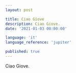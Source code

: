 ```yaml
---
layout: post

title: Ciao Giove
description: Ciao Giove.
date: '2021-01-03 00:00:00'

language: 'it'
language_reference: 'jupiter'

published: true
---
```


Ciao Giove.